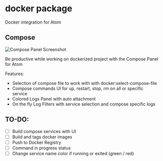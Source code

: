 # docker package

Docker integration for Atom

## Compose

![Compose Panel Screenshot](https://raw.githubusercontent.com/alanzanattadev/atom-docker/master/screenshot-compose-panel.png)

Be productive while working on dockerized project with the Compose Panel for Atom

Features:
  - Selection of compose file to work with with docker:select-compose-file
  - Compose commands UI for up, restart, stop, rm on all or specific service
  - Colored Logs Panel with auto attachment
  - On the fly Log Filters with service selection and compose specific logs

## TO-DO:
  - [ ] Build compose services with UI
  - [ ] Build and tags docker images
  - [ ] Push to Docker Registry
  - [ ] Command in progress status
  - [ ] Change service name color if running or exited (green / red)
